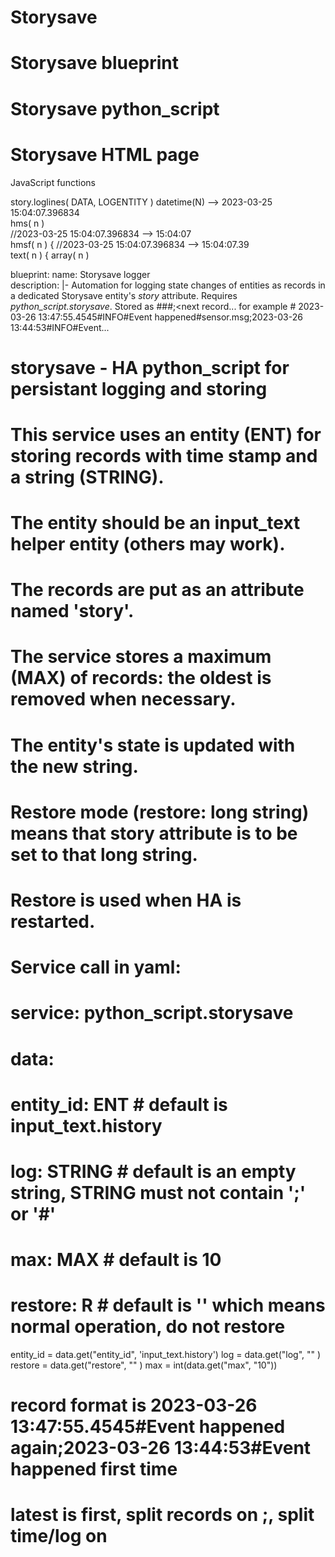 # Storysave

# Storysave blueprint

# Storysave python_script

# Storysave HTML page

JavaScript functions


story.loglines( DATA, LOGENTITY )
datetime(N) 
 --> 2023-03-25 15:04:07.396834     
hms( n )  
//2023-03-25 15:04:07.396834 --> 15:04:07    
hmsf( n ) {
//2023-03-25 15:04:07.396834 --> 15:04:07.39    
 text( n ) {
array( n ) 


blueprint:
  name: Storysave logger  
  description: |-
     Automation for logging state changes of entities as records in a dedicated Storysave entity's *story* attribute. 
     Requires *python_script.storysave*. 
     Stored as <Timestamp>#<Log type>#<Logged state>#<Logged entity_id>;<next record... 
     for example # 2023-03-26 13:47:55.4545#INFO#Event happened#sensor.msg;2023-03-26 13:44:53#INFO#Event...
      

# storysave - HA python_script for persistant logging and storing 
# This service uses an entity (ENT) for storing records with time stamp and a string (STRING).
# The entity should be an input_text helper entity (others may work).
# The records are put as an attribute named 'story'.
# The service stores a maximum (MAX) of records: the oldest is removed when necessary.  
# The entity's state is updated with the new string.
# Restore mode (restore: long string) means that story attribute is to be set to that long string. 
# Restore is used when HA is restarted.

# Service call in yaml:

# service: python_script.storysave
# data:
#   entity_id: ENT  # default is input_text.history
#   log: STRING     # default is an empty string, STRING must not contain ';' or '#'
#   max: MAX        # default is 10
#   restore: R      # default is '' which means normal operation, do not restore 

entity_id = data.get("entity_id", 'input_text.history')
log = data.get("log", "" )
restore = data.get("restore", "" )
max = int(data.get("max", "10"))
# record format is  2023-03-26 13:47:55.4545#<STRING>Event happened again;2023-03-26 13:44:53#Event happened first time
# latest is first, split records on ;, split time/log on #

